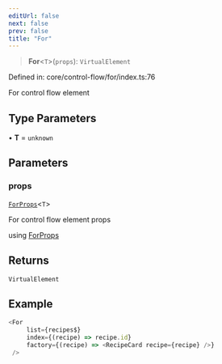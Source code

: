 ```yaml
---
editUrl: false
next: false
prev: false
title: "For"
---
```


> **For**\<`T`\>(`props`): `VirtualElement`

Defined in: core/control-flow/for/index.ts:76

For control flow element

## Type Parameters

• **T** = `unknown`

## Parameters

### props

[`ForProps`](/api/core-index/type-aliases/forprops/)\<`T`\>

For control flow element props

using [ForProps](../../../../../../../api/core-index/type-aliases/forprops)

## Returns

`VirtualElement`

## Example

```ts
<For 
     list={recipes$}
     index={(recipe) => recipe.id}
     factory={(recipe) => <RecipeCard recipe={recipe} />}
 />
```
